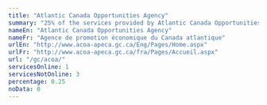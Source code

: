 ```yaml
---
title: "Atlantic Canada Opportunities Agency"
summary: "25% of the services provided by Atlantic Canada Opportunities Agency are available end-to-end online. 1 are available online, and 3 are not available online."
nameEn: "Atlantic Canada Opportunities Agency"
nameFr: "Agence de promotion économique du Canada atlantique"
urlEn: "http://www.acoa-apeca.gc.ca/Eng/Pages/Home.aspx"
urlFr: "http://www.acoa-apeca.gc.ca/fra/Pages/Accueil.aspx"
url: "/gc/acoa/"
servicesOnline: 1
servicesNotOnline: 3
percentage: 0.25
noData: 0
---
```

